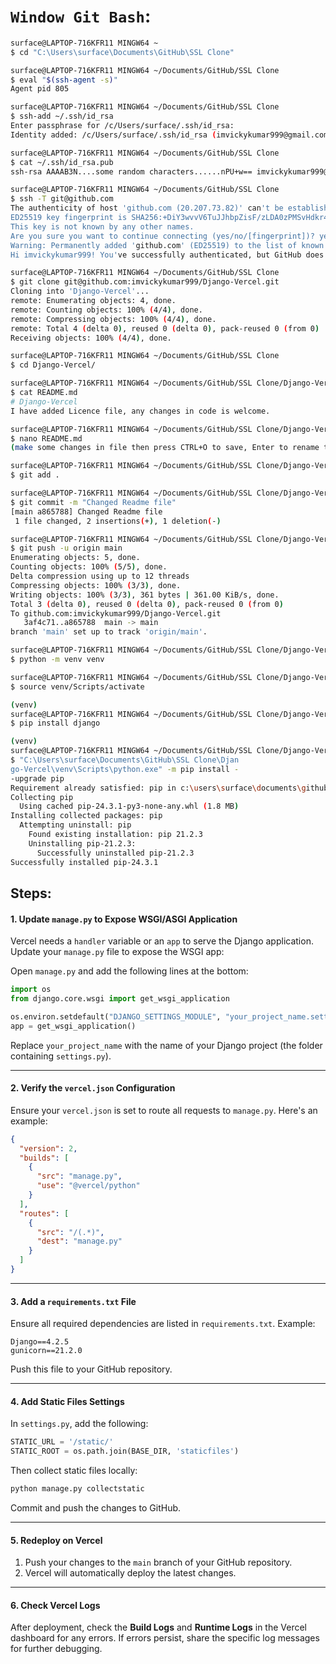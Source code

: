 # `Window Git Bash`:

```bash
surface@LAPTOP-716KFR11 MINGW64 ~
$ cd "C:\Users\surface\Documents\GitHub\SSL Clone"

surface@LAPTOP-716KFR11 MINGW64 ~/Documents/GitHub/SSL Clone
$ eval "$(ssh-agent -s)"
Agent pid 805

surface@LAPTOP-716KFR11 MINGW64 ~/Documents/GitHub/SSL Clone
$ ssh-add ~/.ssh/id_rsa
Enter passphrase for /c/Users/surface/.ssh/id_rsa:
Identity added: /c/Users/surface/.ssh/id_rsa (imvickykumar999@gmail.com)

surface@LAPTOP-716KFR11 MINGW64 ~/Documents/GitHub/SSL Clone
$ cat ~/.ssh/id_rsa.pub
ssh-rsa AAAAB3N....some random characters......nPU+w== imvickykumar999@gmail.com

surface@LAPTOP-716KFR11 MINGW64 ~/Documents/GitHub/SSL Clone
$ ssh -T git@github.com
The authenticity of host 'github.com (20.207.73.82)' can't be established.
ED25519 key fingerprint is SHA256:+DiY3wvvV6TuJJhbpZisF/zLDA0zPMSvHdkr4UvCOqU.
This key is not known by any other names.
Are you sure you want to continue connecting (yes/no/[fingerprint])? yes
Warning: Permanently added 'github.com' (ED25519) to the list of known hosts.
Hi imvickykumar999! You've successfully authenticated, but GitHub does not provide shell access.

surface@LAPTOP-716KFR11 MINGW64 ~/Documents/GitHub/SSL Clone
$ git clone git@github.com:imvickykumar999/Django-Vercel.git
Cloning into 'Django-Vercel'...
remote: Enumerating objects: 4, done.
remote: Counting objects: 100% (4/4), done.
remote: Compressing objects: 100% (4/4), done.
remote: Total 4 (delta 0), reused 0 (delta 0), pack-reused 0 (from 0)
Receiving objects: 100% (4/4), done.

surface@LAPTOP-716KFR11 MINGW64 ~/Documents/GitHub/SSL Clone
$ cd Django-Vercel/

surface@LAPTOP-716KFR11 MINGW64 ~/Documents/GitHub/SSL Clone/Django-Vercel (main)
$ cat README.md
# Django-Vercel
I have added Licence file, any changes in code is welcome.

surface@LAPTOP-716KFR11 MINGW64 ~/Documents/GitHub/SSL Clone/Django-Vercel (main)
$ nano README.md
(make some changes in file then press CTRL+O to save, Enter to rename then CTRL+X to exit.)

surface@LAPTOP-716KFR11 MINGW64 ~/Documents/GitHub/SSL Clone/Django-Vercel (main)
$ git add .

surface@LAPTOP-716KFR11 MINGW64 ~/Documents/GitHub/SSL Clone/Django-Vercel (main)
$ git commit -m "Changed Readme file"
[main a865788] Changed Readme file
 1 file changed, 2 insertions(+), 1 deletion(-)

surface@LAPTOP-716KFR11 MINGW64 ~/Documents/GitHub/SSL Clone/Django-Vercel (main)
$ git push -u origin main
Enumerating objects: 5, done.
Counting objects: 100% (5/5), done.
Delta compression using up to 12 threads
Compressing objects: 100% (3/3), done.
Writing objects: 100% (3/3), 361 bytes | 361.00 KiB/s, done.
Total 3 (delta 0), reused 0 (delta 0), pack-reused 0 (from 0)
To github.com:imvickykumar999/Django-Vercel.git
   3af4c71..a865788  main -> main
branch 'main' set up to track 'origin/main'.

surface@LAPTOP-716KFR11 MINGW64 ~/Documents/GitHub/SSL Clone/Django-Vercel (main)
$ python -m venv venv

surface@LAPTOP-716KFR11 MINGW64 ~/Documents/GitHub/SSL Clone/Django-Vercel (main)
$ source venv/Scripts/activate

(venv)
surface@LAPTOP-716KFR11 MINGW64 ~/Documents/GitHub/SSL Clone/Django-Vercel (main)
$ pip install django

(venv)
surface@LAPTOP-716KFR11 MINGW64 ~/Documents/GitHub/SSL Clone/Django-Vercel (main)
$ "C:\Users\surface\Documents\GitHub\SSL Clone\Djan
go-Vercel\venv\Scripts\python.exe" -m pip install -
-upgrade pip
Requirement already satisfied: pip in c:\users\surface\documents\github\ssl clone\django-vercel\venv\lib\site-packages (21.2.3)
Collecting pip
  Using cached pip-24.3.1-py3-none-any.whl (1.8 MB)
Installing collected packages: pip
  Attempting uninstall: pip
    Found existing installation: pip 21.2.3
    Uninstalling pip-21.2.3:
      Successfully uninstalled pip-21.2.3
Successfully installed pip-24.3.1
```

## **Steps:**

#### **1. Update `manage.py` to Expose WSGI/ASGI Application**
Vercel needs a `handler` variable or an `app` to serve the Django application. Update your `manage.py` file to expose the WSGI app:

Open `manage.py` and add the following lines at the bottom:

```python
import os
from django.core.wsgi import get_wsgi_application

os.environ.setdefault("DJANGO_SETTINGS_MODULE", "your_project_name.settings")
app = get_wsgi_application()
```

Replace `your_project_name` with the name of your Django project (the folder containing `settings.py`).

---

#### **2. Verify the `vercel.json` Configuration**
Ensure your `vercel.json` is set to route all requests to `manage.py`. Here's an example:

```json
{
  "version": 2,
  "builds": [
    {
      "src": "manage.py",
      "use": "@vercel/python"
    }
  ],
  "routes": [
    {
      "src": "/(.*)",
      "dest": "manage.py"
    }
  ]
}
```

---

#### **3. Add a `requirements.txt` File**
Ensure all required dependencies are listed in `requirements.txt`. Example:

```plaintext
Django==4.2.5
gunicorn==21.2.0
```

Push this file to your GitHub repository.

---

#### **4. Add Static Files Settings**
In `settings.py`, add the following:

```python
STATIC_URL = '/static/'
STATIC_ROOT = os.path.join(BASE_DIR, 'staticfiles')
```

Then collect static files locally:
```bash
python manage.py collectstatic
```

Commit and push the changes to GitHub.

---

#### **5. Redeploy on Vercel**
1. Push your changes to the `main` branch of your GitHub repository.
2. Vercel will automatically deploy the latest changes.

---

#### **6. Check Vercel Logs**
After deployment, check the **Build Logs** and **Runtime Logs** in the Vercel dashboard for any errors. If errors persist, share the specific log messages for further debugging.

